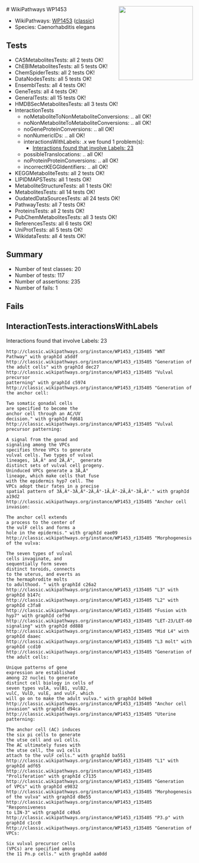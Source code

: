 <img style="float: right; width: 200px" src="https://upload.wikimedia.org/wikipedia/commons/thumb/8/83/Wplogo_with_text_500.png/640px-Wplogo_with_text_500.png" />
# WikiPathways WP1453

* WikiPathways: [WP1453](https://wikipathways.org/pathways/WP1453) ([classic](https://classic.wikipathways.org/instance/WP1453))
* Species: Caenorhabditis elegans
## Tests
* CASMetabolitesTests: all 2 tests OK!
* ChEBIMetabolitesTests: all 5 tests OK!
* ChemSpiderTests: all 2 tests OK!
* DataNodesTests: all 5 tests OK!
* EnsemblTests: all 4 tests OK!
* GeneTests: all 4 tests OK!
* GeneralTests: all 15 tests OK!
* HMDBSecMetabolitesTests: all 3 tests OK!
* InteractionTests
    * noMetaboliteToNonMetaboliteConversions: .. all OK!
    * noNonMetaboliteToMetaboliteConversions: .. all OK!
    * noGeneProteinConversions: .. all OK!
    * nonNumericIDs: .. all OK!
    * interactionsWithLabels: .x we found 1 problem(s):
        * [Interactions found that involve Labels: 23](#fe97a8da)
    * possibleTranslocations: .. all OK!
    * noProteinProteinConversions: .. all OK!
    * incorrectKEGGIdentifiers: .. all OK!
* KEGGMetaboliteTests: all 2 tests OK!
* LIPIDMAPSTests: all 1 tests OK!
* MetaboliteStructureTests: all 1 tests OK!
* MetabolitesTests: all 14 tests OK!
* OudatedDataSourcesTests: all 24 tests OK!
* PathwayTests: all 7 tests OK!
* ProteinsTests: all 2 tests OK!
* PubChemMetabolitesTests: all 3 tests OK!
* ReferencesTests: all 6 tests OK!
* UniProtTests: all 5 tests OK!
* WikidataTests: all 4 tests OK!


## Summary

* Number of test classes: 20
* Number of tests: 117
* Number of assertions: 235
* Number of fails: 1

## Fails

<a name="fe97a8da" />

## InteractionTests.interactionsWithLabels

Interactions found that involve Labels: 23
```
http://classic.wikipathways.org/instance/WP1453_r135405 "WNT 
Pathway" with graphId a5ddf
http://classic.wikipathways.org/instance/WP1453_r135405 "Generation of
the adult cells" with graphId dec27
http://classic.wikipathways.org/instance/WP1453_r135405 "Vulval precursor
patterning" with graphId c5974
http://classic.wikipathways.org/instance/WP1453_r135405 "Generation of the anchor cell:

Two somatic gonadal cells 
are specified to become the 
anchor cell through an AC/UV 
decision." with graphId fd681
http://classic.wikipathways.org/instance/WP1453_r135405 "Vulval precursor patterning:

A signal from the gonad and 
signaling among the VPCs 
specifies three VPCs to generate 
vulval cells. Two types of vulval 
lineages, 1Ã‚Â° and 2Ã‚Â°,  generate 
distinct sets of vulval cell progeny. 
Uninduced VPCs generate a 3Ã‚Â° 
lineage, which make cells that fuse 
with the epidermis hyp7 cell. The 
VPCs adopt their fates in a precise 
spatial pattern of 3Ã‚Â°-3Ã‚Â°-2Ã‚Â°-1Ã‚Â°-2Ã‚Â°-3Ã‚Â°." with graphId a19d2
http://classic.wikipathways.org/instance/WP1453_r135405 "Anchor cell invasion: 

The anchor cell extends 
a process to the center of 
the vulF cells and forms a 
hole in the epidermis." with graphId eae09
http://classic.wikipathways.org/instance/WP1453_r135405 "Morphogenesis of the vulva:

The seven types of vulval 
cells invaginate, and 
sequentially form seven 
distinct toroids, connects 
to the uterus, and everts as 
the hermaphrodite molts 
to adulthood. " with graphId c26a2
http://classic.wikipathways.org/instance/WP1453_r135405 "L3" with graphId b147c
http://classic.wikipathways.org/instance/WP1453_r135405 "L2" with graphId c3fa8
http://classic.wikipathways.org/instance/WP1453_r135405 "Fusion with 
hyp7" with graphId cef9d
http://classic.wikipathways.org/instance/WP1453_r135405 "LET-23/LET-60
signaling" with graphId dd888
http://classic.wikipathways.org/instance/WP1453_r135405 "Mid L4" with graphId daaec
http://classic.wikipathways.org/instance/WP1453_r135405 "L3 molt" with graphId ccd10
http://classic.wikipathways.org/instance/WP1453_r135405 "Generation of the adult cells:

Unique patterns of gene 
expression are established 
among 22 nuclei to generate 
distinct cell biology in cells of 
seven types vulA, vulB1, vulB2, 
vulC, VulD, vulE, and vulF, which 
will go on to make the adult vulva." with graphId b49e8
http://classic.wikipathways.org/instance/WP1453_r135405 "Anchor cell 
invasion" with graphId d94ca
http://classic.wikipathways.org/instance/WP1453_r135405 "Uterine patterning:

The anchor cell (AC) induces 
the six pi cells to generate
the utse cell and uv1 cells. 
The AC ultimately fuses with 
the utse cell, the uv1 cells 
attach to the vulF cells." with graphId ba551
http://classic.wikipathways.org/instance/WP1453_r135405 "L1" with graphId adf65
http://classic.wikipathways.org/instance/WP1453_r135405 "Proliferation" with graphId c7135
http://classic.wikipathways.org/instance/WP1453_r135405 "Generation 
of VPCs" with graphId e9832
http://classic.wikipathways.org/instance/WP1453_r135405 "Morphogenesis
of the vulva" with graphId d8e55
http://classic.wikipathways.org/instance/WP1453_r135405 "Responsiveness 
to LIN-3" with graphId c49a5
http://classic.wikipathways.org/instance/WP1453_r135405 "P3.p" with graphId c1cc0
http://classic.wikipathways.org/instance/WP1453_r135405 "Generation of VPCs:

Six vulval precursor cells 
(VPCs) are specified among 
the 11 Pn.p cells." with graphId aa0dd
```

